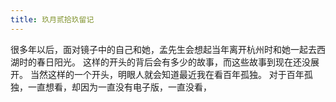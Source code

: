 ```yaml
---
title: 玖月贰拾玖留记
---
```

很多年以后，面对镜子中的自己和她，孟先生会想起当年离开杭州时和她一起去西湖时的春日阳光。
这样的开头的背后会有多少的故事，而这些故事到现在还没展开。
当然这样的一个开头，明眼人就会知道最近我在看百年孤独。
对于百年孤独，一直想看，却因为一直没有电子版，一直没看，